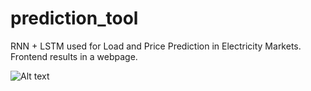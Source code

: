 # prediction_tool
RNN + LSTM used for Load and Price Prediction in Electricity Markets. Frontend results in a webpage.

![Alt text](prediction_tool/screenshot.png?raw=true "Optional Title")
